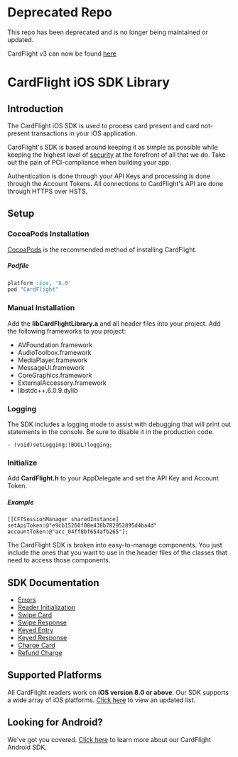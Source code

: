 # Deprecated Repo

This repo has been deprecated and is no longer being maintained or updated.

CardFlight v3 can now be found [here](https://github.com/CardFlight/cardflight-v3-ios)


CardFlight iOS SDK Library
=================

Introduction
------------

The CardFlight iOS SDK is used to process card present and card not-present transactions in your iOS application.

CardFlight's SDK is based around keeping it as simple as possible while keeping the highest level of [security](https://developers.cardflight.com/help/security) at the forefront of all that we do. Take out the pain of PCI-compliance when building your app.

Authentication is done through your API Keys and processing is done through the Account Tokens. All connections to CardFlight's API are done through HTTPS over HSTS.

Setup
----------

### CocoaPods Installation

[CocoaPods](http://www.cocoapods.org/) is the recommended method of installing CardFlight.

##### Podfile

```ruby
platform :ios, '8.0'
pod "CardFlight"
```

### Manual Installation

Add the **libCardFlightLibrary.a** and all header files into your project. Add the following frameworks to you project:

- AVFoundation.framework
- AudioToolbox.framework
- MediaPlayer.framework
- MessageUI.framework
- CoreGraphics.framework
- ExternalAccessory.framework
- libstdc++.6.0.9.dylib

### Logging

The SDK includes a logging mode to assist with debugging that will print out statements in the console. Be sure to disable it in the production code.

```
- (void)setLogging:(BOOL)logging;
```

### Initialize

Add **CardFlight.h** to your AppDelegate and set the API Key and Account Token.

##### Example

```
[[CFTSessionManager sharedInstance] setApiToken:@"e9cb15260f08e438b782952895d4ba4d"
accountToken:@"acc_04ff8bf654afb265"];
```

The CardFlight SDK is broken into easy-to-manage components. You just include the ones that you want to use in the header files of the classes that need to access those components.

SDK Documentation
--------------

- [Errors](https://developers.cardflight.com/docs/api#errors)
- [Reader Initialization](https://developers.cardflight.com/docs/api#reader_initialization)
- [Swipe Card](https://developers.cardflight.com/docs/api#swipe_card)
- [Swipe Response](https://developers.cardflight.com/docs/api#swipe_card_response)
- [Keyed Entry](https://developers.cardflight.com/docs/api#keyed_entry)
- [Keyed Response](https://developers.cardflight.com/docs/api#keyed_response)
- [Charge Card](https://developers.cardflight.com/docs/api#process_payment)
- [Refund Charge](https://developers.cardflight.com/docs/api#refund_charge)


Supported Platforms
-----------------------

All CardFlight readers work on **iOS version 8.0 or above**. Our SDK supports a wide array of iOS platforms. [Click here](https://developers.cardflight.com/docs/ios) to view an updated list.


Looking for Android?
-----------------

We've got you covered. [Click here](https://github.com/CardFlight/cardflight-android) to learn more about our CardFlight Android SDK.
